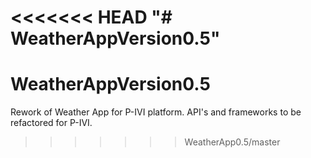 <<<<<<< HEAD
"# WeatherAppVersion0.5" 
=======
# WeatherAppVersion0.5
Rework of Weather App for P-IVI platform. API's and frameworks to be refactored for P-IVI.
>>>>>>> WeatherApp0.5/master
